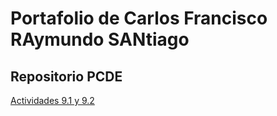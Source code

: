 <html>

<h1>Portafolio de Carlos Francisco RAymundo SANtiago</h1>

<h2>Repositorio PCDE</h2>
<div>
<a class="anchor" id="about the project" href="https://cfrasan.github.io/PCDE-Activity-9.1/">Actividades 9.1 y 9.2 </a>
</div>
</html>
